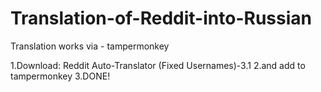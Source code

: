 # Translation-of-Reddit-into-Russian
Translation works via - tampermonkey

1.Download: Reddit Auto-Translator (Fixed Usernames)-3.1
2.and add to tampermonkey
3.DONE!
